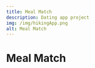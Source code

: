 ```yaml
---
title: Meal Match
description: Dating app project
img: /img/hikingApp.png
alt: Meal Match
---
```


# Meal Match
